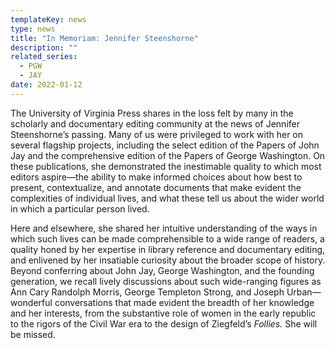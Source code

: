```yaml
---
templateKey: news
type: news
title: "In Memoriam: Jennifer Steenshorne"
description: ""
related_series:
  - PGW
  - JAY
date: 2022-01-12
---
```

The University of Virginia Press shares in the loss felt by many in the scholarly and documentary editing community at the news of Jennifer Steenshorne’s passing. Many of us were privileged to work with her on several flagship projects, including the select edition of the Papers of John Jay and the comprehensive edition of the Papers of George Washington. On these publications, she demonstrated the inestimable quality to which most editors aspire—the ability to make informed choices about how best to present, contextualize, and annotate documents that make evident the complexities of individual lives, and what these tell us about the wider world in which a particular person lived. 

Here and elsewhere, she shared her intuitive understanding of the ways in which such lives can be made comprehensible to a wide range of readers, a quality honed by her expertise in library reference and documentary editing, and enlivened by her insatiable curiosity about the broader scope of history. Beyond conferring about John Jay, George Washington, and the founding generation, we recall lively discussions about such wide-ranging figures as Ann Cary Randolph Morris, George Templeton Strong, and Joseph Urban—wonderful conversations that made evident the breadth of her knowledge and her interests, from the substantive role of women in the early republic to the rigors of the Civil War era to the design of Ziegfeld’s *Follies.* She will be missed.